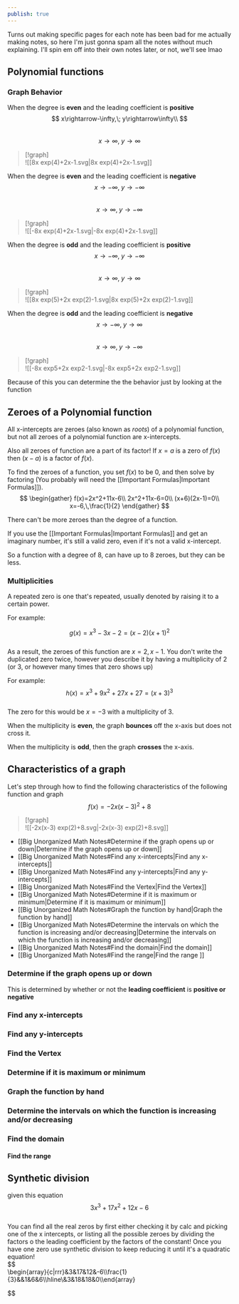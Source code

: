 ```yaml
---  
publish: true  
---  
```

  
  
Turns out making specific pages for each note has been bad for me actually making notes, so here I'm just gonna spam all the notes without much explaining. I'll spin em off into their own notes later, or not, we'll see lmao  
  
## Polynomial functions  
### Graph Behavior  
When the degree is **even** and the leading coefficient is **positive**  
$$  
x\rightarrow-\infty,\; y\rightarrow\infty\\  
$$  
$$  
x\rightarrow\infty,\; y\rightarrow\infty  
$$  
> [!graph]  
> ![[8x exp(4)+2x-1.svg|8x exp(4)+2x-1.svg]]  
  
  
When the degree is **even** and the leading coefficient is **negative**  
$$  
x\rightarrow-\infty,\; y\rightarrow-\infty  
$$  
$$  
x\rightarrow\infty,\; y\rightarrow-\infty  
$$  
> [!graph]  
> ![[-8x exp(4)+2x-1.svg|-8x exp(4)+2x-1.svg]]  
  
When the degree is **odd** and the leading coefficient is **positive**  
$$  
x\rightarrow-\infty,\; y\rightarrow-\infty  
$$  
$$  
x\rightarrow\infty,\; y\rightarrow\infty  
$$  
> [!graph]  
> ![[8x exp(5)+2x exp(2)-1.svg|8x exp(5)+2x exp(2)-1.svg]]  
  
When the degree is **odd** and the leading coefficient is **negative**  
$$  
x\rightarrow-\infty,\; y\rightarrow\infty  
$$  
$$  
x\rightarrow\infty,\; y\rightarrow-\infty  
$$  
> [!graph]  
> ![[-8x exp5+2x exp2-1.svg|-8x exp5+2x exp2-1.svg]]  
  
Because of this you can determine the the behavior just by looking at the function  
  
## Zeroes of a Polynomial function  
All x-intercepts are zeroes (also known as *roots*) of a polynomial function, but not all zeroes of a polynomial function are x-intercepts.  
  
Also all zeroes of function are a part of its factor! If $x=a$ is a zero of $f(x)$ then $(x-a)$ is a factor of $f(x)$.  
  
  
To find the zeroes of a function, you set $f(x)$ to be 0, and then solve by factoring (You probably will need the [[Important Formulas|Important Formulas]]).  
$$  
\begin{gather}  
f(x)=2x^2+11x-6\\  
2x^2+11x-6=0\\  
(x+6)(2x-1)=0\\  
x=-6,\,\frac{1}{2}  
\end{gather}  
$$  
  
There can't be more zeroes than the degree of a function.  
  
If you use the [[Important Formulas|Important Formulas]] and get an imaginary number, it's still a valid zero, even if it's not a valid x-intercept.  
  
So a function with a degree of 8, can have up to 8 zeroes, but they can be less.  
  
### Multiplicities  
A repeated zero is one that's repeated, usually denoted by raising it to a certain power.  
  
For example:  
  
$$  
g(x)=x^3-3x-2=(x-2)(x+1)^2  
$$  
As a result, the zeroes of this function are $x=2,\,x-1$. You don't write the duplicated zero twice, however you describe it by having a multiplicity of 2 (or 3, or however many times that zero shows up)  
  
For example:  
$$  
h(x)=x^3+9x^2+27x+27=(x+3)^3  
$$  
The zero for this would be $x=-3$ with a multiplicity of 3.  
  
When the multiplicity is **even**, the graph **bounces** off the x-axis but does not cross it.  
  
When the multiplicity is **odd**, then the graph **crosses** the x-axis.  
  
## Characteristics of a graph  
Let's step through how to find the following characteristics of the following function and graph  
$$  
f(x)=-2x(x-3)^2+8  
$$  
> [!graph]  
> ![[-2x(x-3) exp(2)+8.svg|-2x(x-3) exp(2)+8.svg]]  
  
- [[Big Unorganized Math Notes#Determine if the graph opens up or down|Determine if the graph opens up or down]]  
- [[Big Unorganized Math Notes#Find any x-intercepts|Find any x-intercepts]]  
- [[Big Unorganized Math Notes#Find any y-intercepts|Find any y-intercepts]]  
- [[Big Unorganized Math Notes#Find the Vertex|Find the Vertex]]  
- [[Big Unorganized Math Notes#Determine if it is maximum or minimum|Determine if it is maximum or minimum]]  
- [[Big Unorganized Math Notes#Graph the function by hand|Graph the function by hand]]  
- [[Big Unorganized Math Notes#Determine the intervals on which the function is increasing and/or decreasing|Determine the intervals on which the function is increasing and/or decreasing]]  
- [[Big Unorganized Math Notes#Find the domain|Find the domain]]  
- [[Big Unorganized Math Notes#Find the range|Find the range ]]  
  
### Determine if the graph opens up or down  
This is determined by whether or not the **leading coefficient** is **positive or negative**  
### Find any x-intercepts  
### Find any y-intercepts  
### Find the Vertex  
### Determine if it is maximum or minimum  
### Graph the function by hand  
### Determine the intervals on which the function is increasing and/or decreasing  
### Find the domain  
#### Find the range   
  
  
## Synthetic division  
given this equation  
$$  
3x^3+17x^2+12x-6  
$$  
You can find all the real zeros by first either checking it by calc and picking one of the x intercepts, or listing all the possible zeroes by dividing the factors o the leading coefficient by the factors of the constant! Once you have one zero use synthetic division to keep reducing it until it's a quadratic equation!   
$$  
\begin{array}{c|rrr}&3&17&12&-6\\\frac{1}{3}&&1&6&6\\\hline\\&3&18&18&0\\\end{array}  
  
$$